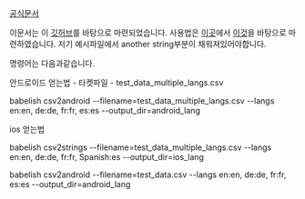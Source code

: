 
[공식문서](https://melodysdreamj.synology.me:31935/oo/r/505881752508611605)

이문서는 이 [깃허브](https://github.com/melodysdreamj/Babelish)를 바탕으로 마련되었습니다.
사용법은 [이곳](https://github.com/netbe/Babelish/wiki/How-to-Use)에서 [이것](https://github.com/netbe/Babelish/blob/master/test/data/test_data_multiple_langs.csv)을 바탕으로 마련하였습니다. 저기 예시파일에서 another string부분이 채워져있어야합니다.

명령어는 다음과같습니다.

안드로이드 얻는법 - 타켓파일 - test_data_multiple_langs.csv

babelish csv2android --filename=test_data_multiple_langs.csv --langs en:en, de:de, fr:fr, es:es --output_dir=android_lang

ios 얻는법

babelish csv2strings --filename=test_data_multiple_langs.csv --langs en:en, de:de, fr:fr, Spanish:es --output_dir=ios_lang

babelish csv2android --filename=test_data.csv --langs en:en, de:de, fr:fr, es:es --output_dir=android_lang
